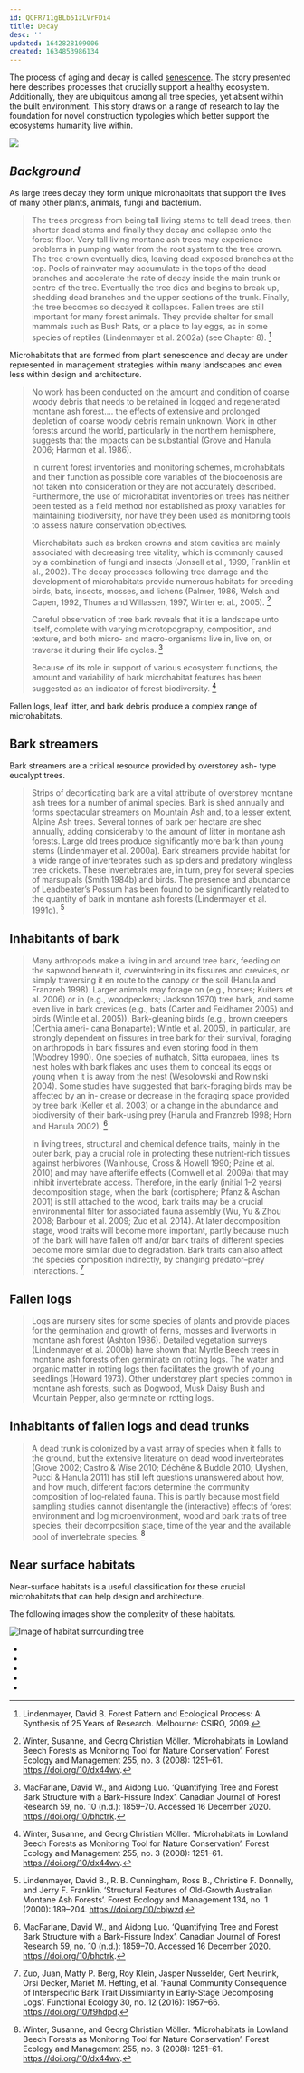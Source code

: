 ```yaml
---
id: QCFR711gBLb51zLVrFDi4
title: Decay
desc: ''
updated: 1642828109006
created: 1634853986134
---
```



The process of aging and decay is called [senescence](https://doi.org/10/f4hjpx). The story presented here describes processes that crucially support a healthy ecosystem. Additionally, they are ubiquitous among all tree species, yet absent within the built environment. This story draws on a range of research to lay the foundation for novel construction typologies which better support the ecosystems humanity live within.

![](/assets/images/crop2.apng)

## _Background_

As large trees decay they form unique microhabitats that support the lives of many other plants, animals, fungi and bacterium.

>The trees progress from being tall living stems to tall dead trees, then shorter dead stems and finally they decay and collapse onto the forest floor. Very tall living montane ash trees may experience problems in pumping water from the root system to the tree crown. The tree crown eventually dies, leaving dead exposed branches at the top. Pools of rainwater may accumulate in the tops of the dead branches and accelerate the rate of decay inside the main trunk or centre of the tree. Eventually the tree dies and begins to break up, shedding dead branches and the upper sections of the trunk. Finally, the tree becomes so decayed it collapses. Fallen trees are still important for many forest animals. They provide shelter for small mammals such as Bush Rats, or a place to lay eggs, as in some species of reptiles (Lindenmayer et al. 2002a) (see Chapter 8). [^1]

Microhabitats that are formed from plant senescence and decay are under represented in management strategies within many landscapes and even less within design and architecture.

>No work has been conducted on the amount and condition of coarse woody debris that needs to be retained in logged and regenerated montane ash forest…. the effects of extensive and prolonged depletion of coarse woody debris remain unknown. Work in other forests around the world, particularly in the northern hemisphere, suggests that the impacts can be substantial (Grove and Hanula 2006; Harmon et al. 1986).
>
>In current forest inventories and monitoring schemes, microhabitats and their function as possible core variables of the biocoenosis are not taken into consideration or they are not accurately described. Furthermore, the use of microhabitat inventories on trees has neither been tested as a field method nor established as proxy variables for maintaining biodiversity, nor have they been used as monitoring tools to assess nature conservation objectives.
>
>Microhabitats such as broken crowns and stem cavities are mainly associated with decreasing tree vitality, which is commonly caused by a combination of fungi and insects (Jonsell et al., 1999, Franklin et al., 2002). The decay processes following tree damage and the development of microhabitats provide numerous habitats for breeding birds, bats, insects, mosses, and lichens (Palmer, 1986, Welsh and Capen, 1992, Thunes and Willassen, 1997, Winter et al., 2005). [^2]
>
>Careful observation of tree bark reveals that it is a landscape unto itself, complete with varying microtopography, composition, and texture, and both micro- and macro-organisms live in, live on, or traverse it during their life cycles. [^3]
>
>Because of its role in support of various ecosystem functions, the amount and variability of bark microhabitat features has been suggested as an indicator of forest biodiversity. [^2]

Fallen logs, leaf litter, and bark debris produce a complex range of microhabitats.

## Bark streamers 

Bark streamers are a critical resource provided by overstorey ash- type eucalypt trees.

>Strips of decorticating bark are a vital attribute of overstorey montane ash trees for a number of animal species. Bark is shed annually and forms spectacular streamers on Mountain Ash and, to a lesser extent, Alpine Ash trees. Several tonnes of bark per hectare are shed annually, adding considerably to the amount of litter in montane ash forests. Large old trees produce significantly more bark than young stems (Lindenmayer et al. 2000a). Bark streamers provide habitat for a wide range of invertebrates such as spiders and predatory wingless tree crickets. These invertebrates are, in turn, prey for several species of marsupials (Smith 1984b) and birds. The presence and abundance of Leadbeater’s Possum has been found to be significantly related to the quantity of bark in montane ash forests (Lindenmayer et al. 1991d). [^4]

## Inhabitants of bark

>Many arthropods make a living in and around tree bark, feeding on the sapwood beneath it, overwintering in its fissures and crevices, or simply traversing it en route to the canopy or the soil (Hanula and Franzreb 1998). Larger animals may forage on (e.g., horses; Kuiters et al. 2006) or in (e.g., woodpeckers; Jackson 1970) tree bark, and some even live in bark crevices (e.g., bats (Carter and Feldhamer 2005) and birds (Wintle et al. 2005)). 
Bark-gleaning birds (e.g., brown creepers (Certhia ameri- cana Bonaparte); Wintle et al. 2005), in particular, are strongly dependent on fissures in tree bark for their survival, foraging on arthropods in bark fissures and even storing food in them (Woodrey 1990). One species of nuthatch, Sitta europaea, lines its nest holes with bark flakes and uses them to conceal its eggs or young when it is away from the nest (Wesolowski and Rowinski 2004). Some studies have suggested that bark-foraging birds may be affected by an in- crease or decrease in the foraging space provided by tree bark (Keller et al. 2003) or a change in the abundance and biodiversity of their bark-using prey (Hanula and Franzreb 1998; Horn and Hanula 2002). [^3]
>
>In living trees, structural and chemical defence traits, mainly in the outer bark, play a crucial role in protecting these nutrient‐rich tissues against herbivores (Wainhouse, Cross & Howell 1990; Paine et al. 2010) and may have afterlife effects (Cornwell et al. 2009a) that may inhibit invertebrate access. Therefore, in the early (initial 1–2 years) decomposition stage, when the bark (cortisphere; Pfanz & Aschan 2001) is still attached to the wood, bark traits may be a crucial environmental filter for associated fauna assembly (Wu, Yu & Zhou 2008; Barbour et al. 2009; Zuo et al. 2014). At later decomposition stage, wood traits will become more important, partly because much of the bark will have fallen off and/or bark traits of different species become more similar due to degradation. Bark traits can also affect the species composition indirectly, by changing predator–prey interactions. [^5]

## Fallen logs

>Logs are nursery sites for some species of plants and provide places for the germination and growth of ferns, mosses and liverworts in montane ash forest (Ashton 1986). Detailed vegetation surveys (Lindenmayer et al. 2000b) have shown that Myrtle Beech trees in montane ash forests often germinate on rotting logs. The water and organic matter in rotting logs then facilitates the growth of young seedlings (Howard 1973). Other understorey plant species common in montane ash forests, such as Dogwood, Musk Daisy Bush and Mountain Pepper, also germinate on rotting logs.

## Inhabitants of fallen logs and dead trunks

>A dead trunk is colonized by a vast array of species when it falls to the ground, but the extensive literature on dead wood invertebrates (Grove 2002; Castro & Wise 2010; Déchêne & Buddle 2010; Ulyshen, Pucci & Hanula 2011) has still left questions unanswered about how, and how much, different factors determine the community composition of log‐related fauna. This is partly because most field sampling studies cannot disentangle the (interactive) effects of forest environment and log microenvironment, wood and bark traits of tree species, their decomposition stage, time of the year and the available pool of invertebrate species. [^2]

## Near surface habitats

Near-surface habitats is a useful classification for these crucial microhabitats that can help design and architecture.

The following images show the complexity of these habitats.

![Image of habitat surrounding tree](\assets\images\bennets\IMG_7106.JPG)

- [^1]: Lindenmayer, David B. Forest Pattern and Ecological Process: A Synthesis of 25 Years of Research. Melbourne: CSIRO, 2009.
- [^2]: Winter, Susanne, and Georg Christian Möller. ‘Microhabitats in Lowland Beech Forests as Monitoring Tool for Nature Conservation’. Forest Ecology and Management 255, no. 3 (2008): 1251–61. https://doi.org/10/dx44wv.
- [^3]: MacFarlane, David W., and Aidong Luo. ‘Quantifying Tree and Forest Bark Structure with a Bark-Fissure Index’. Canadian Journal of Forest Research 59, no. 10 (n.d.): 1859–70. Accessed 16 December 2020. https://doi.org/10/bhctrk.
- [^4]: Lindenmayer, David B., R. B. Cunningham, Ross B., Christine F. Donnelly, and Jerry F. Franklin. ‘Structural Features of Old-Growth Australian Montane Ash Forests’. Forest Ecology and Management 134, no. 1 (2000): 189–204. https://doi.org/10/cbjwzd.
- [^5]: Zuo, Juan, Matty P. Berg, Roy Klein, Jasper Nusselder, Gert Neurink, Orsi Decker, Mariet M. Hefting, et al. ‘Faunal Community Consequence of Interspecific Bark Trait Dissimilarity in Early-Stage Decomposing Logs’. Functional Ecology 30, no. 12 (2016): 1957–66. https://doi.org/10/f9hdpd.
